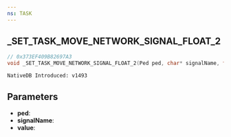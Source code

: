 ```yaml
---
ns: TASK
---
```

## _SET_TASK_MOVE_NETWORK_SIGNAL_FLOAT_2

```c
// 0x373EF409B82697A3
void _SET_TASK_MOVE_NETWORK_SIGNAL_FLOAT_2(Ped ped, char* signalName, float value);
```

```
NativeDB Introduced: v1493
```

## Parameters
* **ped**:
* **signalName**:
* **value**:
